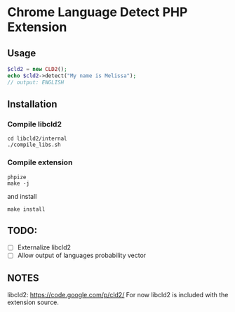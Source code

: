 # Chrome Language Detect PHP Extension


## Usage

```php
$cld2 = new CLD2();
echo $cld2->detect("My name is Melissa");
// output: ENGLISH
```

## Installation

### Compile libcld2

```
cd libcld2/internal
./compile_libs.sh
```

### Compile extension
```
phpize
make -j
```
and install
```
make install
```

## TODO:
- [ ] Externalize libcld2
- [ ] Allow output of languages probability vector  

## NOTES
libcld2: https://code.google.com/p/cld2/
For now libcld2 is included with the extension source.
